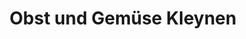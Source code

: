---
title: "Obst und Gemüse Kleynen"
url: /duesseldorf/obst-und-gemuese-kleynen/
shop: Gemüse & Obst
---
